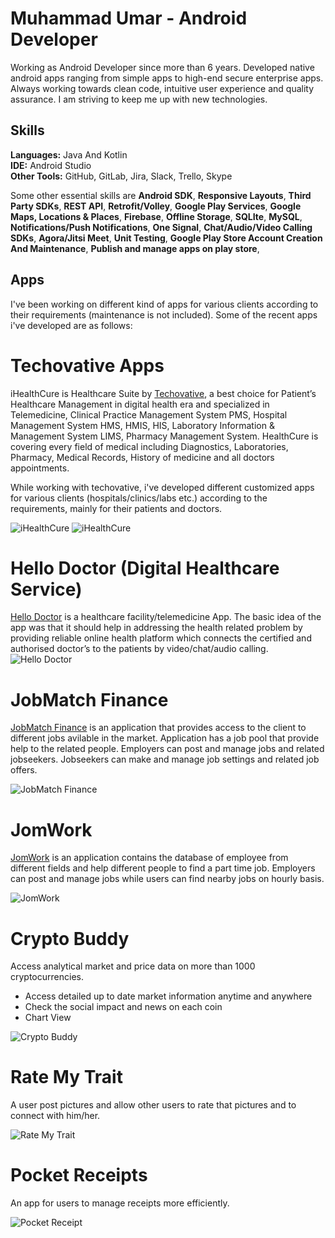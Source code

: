 # Muhammad Umar - Android Developer
Working as Android Developer since more than 6 years. Developed native android apps ranging from simple apps to high-end secure enterprise apps. Always working towards clean code, intuitive user experience and quality assurance. I am striving to keep me up with new technologies.

## Skills
**Languages:** Java And Kotlin<br>
**IDE:** Android Studio<br>
**Other Tools:** GitHub, GitLab, Jira, Slack, Trello, Skype

Some other essential skills are **Android SDK**, **Responsive Layouts**, **Third Party SDKs**, **REST API**, **Retrofit/Volley**,  **Google Play Services**, **Google Maps, Locations & Places**, **Firebase**, **Offline Storage**, **SQLIte**, **MySQL**, **Notifications/Push Notifications**, **One Signal**, **Chat/Audio/Video Calling SDKs**, **Agora/Jitsi Meet**, **Unit Testing**, **Google Play Store Account Creation And Maintenance**, **Publish and manage apps on play store**,

## Apps
I've been working on different kind of apps for various clients according to their requirements (maintenance is not included). Some of the recent apps i've developed are as follows: 

# Techovative Apps
iHealthCure is Healthcare Suite by [Techovative](https://play.google.com/store/apps/developer?id=Techovative.), a best choice for Patient’s Healthcare Management in digital health era and specialized in Telemedicine, Clinical Practice Management System PMS, Hospital Management System HMS, HMIS, HIS, Laboratory Information & Management System LIMS, Pharmacy Management System. HealthCure is covering every field of medical including Diagnostics, Laboratories, Pharmacy, Medical Records, History of medicine and all doctors appointments.<br>

While working with techovative, i've developed different customized apps for various clients (hospitals/clinics/labs etc.) according to the requirements, mainly for their patients and doctors.

![iHealthCure](https://github.com/Umar2247/Android-Portfolio/blob/main/ihealthcure.png)
![iHealthCure](https://github.com/Umar2247/Android-Portfolio/blob/main/ihealthcure%20doc.png)

# Hello Doctor (Digital Healthcare Service)
[Hello Doctor](https://play.google.com/store/apps/details?id=com.app.hellodoctor.patient) is a healthcare facility/telemedicine App. The basic idea of the app was that it should help in addressing the health related problem by providing reliable online health platform which connects the certified and authorised doctor’s to the patients by video/chat/audio calling.
![Hello Doctor](https://github.com/Umar2247/Android-Portfolio/blob/main/hello%20doctor.png)

# JobMatch Finance
[JobMatch Finance](https://play.google.com/store/apps/details?id=com.jobmatchfinance.jobseeker) is an application that provides access to the client to different jobs avilable in the market. Application has a job pool that provide help to the related people. Employers can post and manage jobs and related jobseekers. Jobseekers can make and manage job settings and related job offers.

![JobMatch Finance](https://github.com/Umar2247/Android-Portfolio/blob/main/jobmatch%20finance.jpeg)

# JomWork
[JomWork](https://www.facebook.com/JomWork) is an application contains the database of employee from different fields and help different people to find a part time job. Employers can post and manage jobs while users can find nearby jobs on hourly basis.

![JomWork](https://github.com/Umar2247/Android-Portfolio/blob/main/jomwork.jpeg)

# Crypto Buddy
Access analytical market and price data on more than 1000 cryptocurrencies.
- Access detailed up to date market information anytime and anywhere
- Check the social impact and news on each coin
- Chart View

![Crypto Buddy](https://github.com/Umar2247/Android-Portfolio/blob/main/crypto%20buddy.jpeg)

# Rate My Trait
A user post pictures and allow other users to rate that pictures and to connect with him/her.

![Rate My Trait](https://github.com/Umar2247/Android-Portfolio/blob/main/rate%20my%20trait.jpeg)

# Pocket Receipts
An app for users to manage receipts more efficiently.

![Pocket Receipt](https://github.com/Umar2247/Android-Portfolio/blob/main/pocket%20receipt.jpeg)


